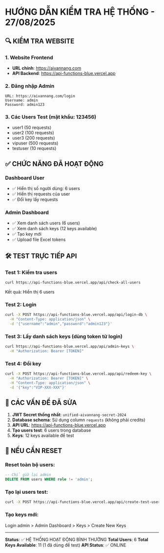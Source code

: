 # HƯỚNG DẪN KIỂM TRA HỆ THỐNG - 27/08/2025

## 🔍 KIỂM TRA WEBSITE

### 1. Website Frontend
- **URL chính**: https://aivannang.com
- **API Backend**: https://api-functions-blue.vercel.app

### 2. Đăng nhập Admin
```
URL: https://aivannang.com/login
Username: admin
Password: admin123
```

### 3. Các Users Test (mật khẩu: 123456)
- user1 (50 requests)
- user2 (100 requests)  
- user3 (200 requests)
- vipuser (500 requests)
- testuser (10 requests)

## ✅ CHỨC NĂNG ĐÃ HOẠT ĐỘNG

### Dashboard User
- ✅ Hiển thị số người dùng: 6 users
- ✅ Hiển thị requests của user
- ✅ Đổi key lấy requests

### Admin Dashboard
- ✅ Xem danh sách users (6 users)
- ✅ Xem danh sách keys (12 keys available)
- ✅ Tạo key mới
- ✅ Upload file Excel tokens

## 🛠️ TEST TRỰC TIẾP API

### Test 1: Kiểm tra users
```bash
curl https://api-functions-blue.vercel.app/api/check-all-users
```
Kết quả: Hiển thị 6 users

### Test 2: Login
```bash
curl -X POST https://api-functions-blue.vercel.app/api/login-db \
  -H "Content-Type: application/json" \
  -d '{"username":"admin","password":"admin123"}'
```

### Test 3: Lấy danh sách keys (dùng token từ login)
```bash
curl https://api-functions-blue.vercel.app/api/admin-keys \
  -H "Authorization: Bearer [TOKEN]"
```

### Test 4: Đổi key
```bash
curl -X POST https://api-functions-blue.vercel.app/api/redeem-key \
  -H "Authorization: Bearer [TOKEN]" \
  -H "Content-Type: application/json" \
  -d '{"key":"VIP-XXX-XXX"}'
```

## 📝 CÁC VẤN ĐỀ ĐÃ SỬA

1. **JWT Secret thống nhất**: `unified-aivannang-secret-2024`
2. **Database schema**: Sử dụng column `requests` (không phải credits)
3. **API URL**: https://api-functions-blue.vercel.app
4. **Tạo users test**: 6 users trong database
5. **Keys**: 12 keys available để test

## 🚀 NẾU CẦN RESET

### Reset toàn bộ users:
```sql
-- Chỉ giữ lại admin
DELETE FROM users WHERE role != 'admin';
```

### Tạo lại users test:
```bash
curl -X POST https://api-functions-blue.vercel.app/api/create-test-users
```

### Tạo keys mới:
Login admin > Admin Dashboard > Keys > Create New Keys

---
**Status**: ✅ HỆ THỐNG HOẠT ĐỘNG BÌNH THƯỜNG
**Total Users**: 6
**Total Keys Available**: 11 (1 đã dùng để test)
**API Status**: ✅ ONLINE